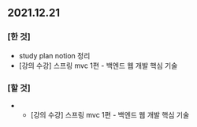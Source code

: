 ## 2021.12.21

 ### [한 것]
 - study plan notion 정리
 - [강의 수강] 스프링 mvc 1편 - 백엔드 웹 개발 핵심 기술

 ### [할 것]
 -  - [강의 수강] 스프링 mvc 1편 - 백엔드 웹 개발 핵심 기술
